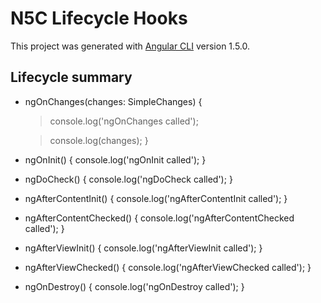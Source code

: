 # N5C Lifecycle Hooks

This project was generated with [Angular CLI](https://github.com/angular/angular-cli) version 1.5.0.

## Lifecycle summary

* ngOnChanges(changes: SimpleChanges) {
    
    > console.log('ngOnChanges called');
    
    > console.log(changes);
  }

* ngOnInit() {
    console.log('ngOnInit called');
  }

* ngDoCheck() {
    console.log('ngDoCheck called');
  }

* ngAfterContentInit() {
    console.log('ngAfterContentInit called');
  }

* ngAfterContentChecked() {
    console.log('ngAfterContentChecked called');
  }

 * ngAfterViewInit() {
    console.log('ngAfterViewInit called');
  }

*  ngAfterViewChecked() {
    console.log('ngAfterViewChecked called');
  }

* ngOnDestroy() {
    console.log('ngOnDestroy called');
  }
